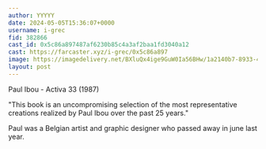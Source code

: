 ```yaml
---
author: YYYYY
date: 2024-05-05T15:36:07+0000
username: i-grec
fid: 382866
cast_id: 0x5c86a897487af6230b85c4a3af2baa1fd3040a12
cast: https://farcaster.xyz/i-grec/0x5c86a897
image: https://imagedelivery.net/BXluQx4ige9GuW0Ia56BHw/1a2140b7-8933-4c0f-eef4-54e84adde600/original
layout: post
---
```


Paul Ibou - Activa 33 (1987)

"This book is an uncompromising selection of the most representative creations realized by Paul Ibou over the past 25 years."

Paul was a Belgian artist and graphic designer who passed away in june last year.

<img src='https://imagedelivery.net/BXluQx4ige9GuW0Ia56BHw/1a2140b7-8933-4c0f-eef4-54e84adde600/original' alt='' referrerpolicy='no-referrer'/>
